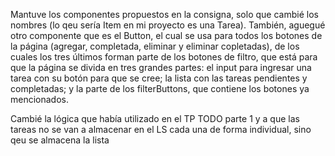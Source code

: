 Mantuve los componentes propuestos en la consigna, solo que cambié los nombres (lo qeu sería Item en mi proyecto es una Tarea). También, aguegué otro componente que es el Button, el cual se usa para todos los botones de la página (agregar, completada, eliminar y eliminar copletadas), de los cuales los tres últimos forman parte de los botones de filtro, que está para que la página se divida en tres grandes partes: el input para ingresar una tarea con su botón para que se cree; la lista con las tareas pendientes y completadas; y la parte de los filterButtons, que contiene los botones ya mencionados. 

Cambié la lógica que había utilizado en el TP TODO parte 1 y a que las tareas no se van a almacenar en el LS cada una de forma individual, sino qeu se almacena la lista